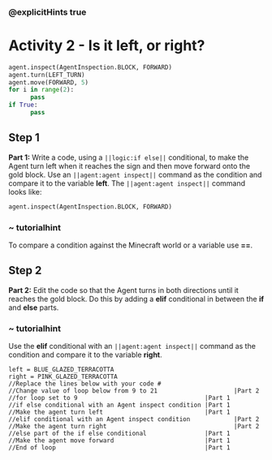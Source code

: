 ### @explicitHints true

# Activity 2 -  Is it left, or right? 

```python
agent.inspect(AgentInspection.BLOCK, FORWARD)
agent.turn(LEFT_TURN)
agent.move(FORWARD, 5)
for i in range(2):
      pass
if True:
      pass
```

## Step 1
**Part 1:** Write a code, using a `||logic:if else||` conditional, to make the Agent turn left when it reaches the sign and
then move forward onto the gold block. Use an `||agent:agent inspect||` command as the condition and compare it to the variable **left**.
The `||agent:agent inspect||` command looks like: 
```python
agent.inspect(AgentInspection.BLOCK, FORWARD)
```
### ~ tutorialhint 
To compare a condition against the Minecraft world or a variable use **==**.


## Step 2
**Part 2:** Edit the code so that the Agent turns in both directions until it reaches the gold block. Do this by adding a **elif**
conditional in between the **if** and **else** parts.
### ~ tutorialhint 
Use the **elif** conditional with an `||agent:agent inspect||` command
as the condition and compare it to the variable **right**.

```template
left = BLUE_GLAZED_TERRACOTTA
right = PINK_GLAZED_TERRACOTTA
//Replace the lines below with your code #
//Change value of loop below from 9 to 21                     |Part 2
//for loop set to 9                                   |Part 1
//if else conditional with an Agent inspect condition |Part 1
//Make the agent turn left                            |Part 1
//elif conditional with an Agent inspect condition            |Part 2
//Make the agent turn right                                   |Part 2
//else part of the if else conditional                |Part 1
//Make the agent move forward                         |Part 1
//End of loop                                         |Part 1
```
